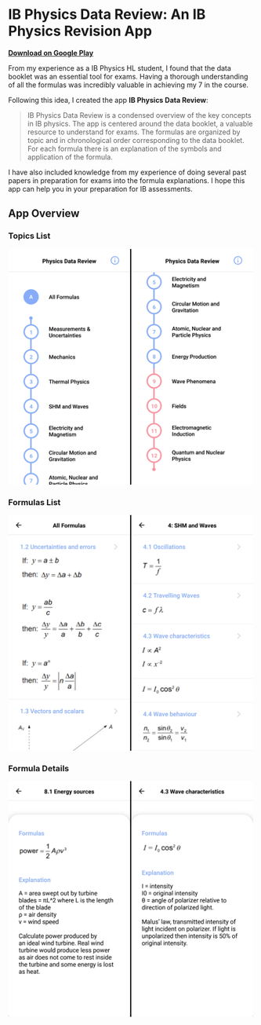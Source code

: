 # IB Physics Data Review: An IB Physics Revision App
**[Download on Google Play](tinyurl.com/ibphysicsdatareview)**

From my experience as a IB Physics HL student, I found that the data booklet was an essential tool for exams. Having a thorough understanding of all the formulas was incredibly valuable in achieving my 7 in the course. 

Following this idea, I created the app **IB Physics Data Review**:

>IB Physics Data Review is a condensed overview of the key concepts in IB physics. The app is centered around the data booklet, a valuable resource to understand for exams. The formulas are organized by topic and in chronological order corresponding to the data booklet. For each formula there is an explanation of the symbols and application of the formula. 

I have also included knowledge from my experience of doing several past papers in preparation for exams into the formula explanations. I hope this app can help you in your preparation for IB assessments. 

## App Overview

### Topics List
<img src="/screenshots/topicslistss.png" width="500">


### Formulas List
<img src="/screenshots/formulaslistss.png" width="500">


### Formula Details
<img src="/screenshots/formuladetailsss.png" width="500">





